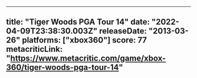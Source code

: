 
---
title: "Tiger Woods PGA Tour 14"
date: "2022-04-09T23:38:30.003Z"
releaseDate: "2013-03-26"
platforms: ["xbox360"]
score: 77
metacriticLink: "https://www.metacritic.com/game/xbox-360/tiger-woods-pga-tour-14"
---
